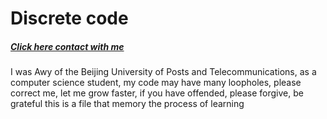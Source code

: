 # Discrete code
##### [Click here contact with me](buptmike@gmail.com)<br />
I was Awy of the Beijing University of Posts and Telecommunications, as a computer science student, my code may have many loopholes, please correct me, let me grow faster, if you have offended, please forgive, be grateful
this is a file that memory the process of learning
